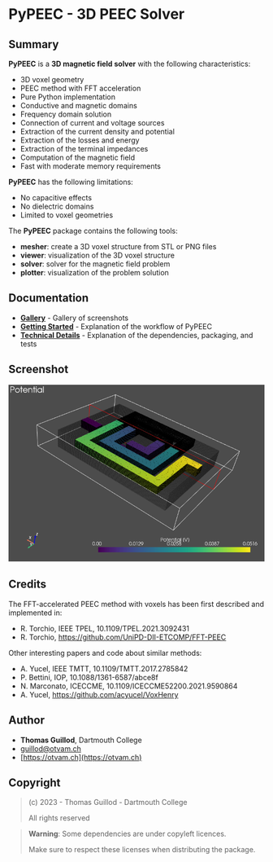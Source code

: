 # PyPEEC - 3D PEEC Solver

## Summary

**PyPEEC** is a **3D magnetic field solver** with the following characteristics:
* 3D voxel geometry
* PEEC method with FFT acceleration
* Pure Python implementation
* Conductive and magnetic domains
* Frequency domain solution
* Connection of current and voltage sources
* Extraction of the current density and potential
* Extraction of the losses and energy
* Extraction of the terminal impedances
* Computation of the magnetic field 
* Fast with moderate memory requirements

**PyPEEC** has the following limitations:
* No capacitive effects
* No dielectric domains
* Limited to voxel geometries

The **PyPEEC** package contains the following tools:
* **mesher**: create a 3D voxel structure from STL or PNG files
* **viewer**: visualization of the 3D voxel structure
* **solver**: solver for the magnetic field problem
* **plotter**: visualization of the problem solution

## Documentation

* [**Gallery**](docs/gallery.md) - Gallery of screenshots
* [**Getting Started**](docs/tutorial.md) - Explanation of the workflow of PyPEEC
* [**Technical Details**](docs/technical.md) - Explanation of the dependencies, packaging, and tests

## Screenshot

![screenshot](docs/images/screenshot.png)

## Credits

The FFT-accelerated PEEC method with voxels has been first described and implemented in:
* R. Torchio, IEEE TPEL, 10.1109/TPEL.2021.3092431
* R. Torchio, https://github.com/UniPD-DII-ETCOMP/FFT-PEEC

Other interesting papers and code about similar methods:
* A. Yucel, IEEE TMTT, 10.1109/TMTT.2017.2785842
* P. Bettini, IOP, 10.1088/1361-6587/abce8f
* N. Marconato, ICECCME, 10.1109/ICECCME52200.2021.9590864
* A. Yucel, https://github.com/acyucel/VoxHenry

## Author

* **Thomas Guillod**, Dartmouth College
* [guillod@otvam.ch](mailto:guillod@otvam.ch)
* [https://otvam.ch](https://otvam.ch)

## Copyright

> (c) 2023 - Thomas Guillod - Dartmouth College
> 
> All rights reserved

> **Warning**: Some dependencies are under copyleft licences.
>
> Make sure to respect these licenses when distributing the package.
